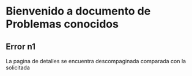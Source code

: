 # Bienvenido a documento de Problemas conocidos

## Error n1

La pagina de detalles se encuentra descompaginada comparada con la solicitada
